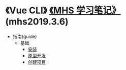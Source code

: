 # 《Vue CLI》 [《MHS 学习笔记》] (mhs2019.3.6)

- 指南(guide)
  - 基础
    - [安装]
    - [原型开发]
    - [创建项目]
  


##
[《MHS 学习笔记》]: https://mhsnet.github.io/mhsstudynotes/ "《MHS 学习笔记》"
[《Vue CLI》]: https://mhsnet.github.io/mhsstudynotes/vue/cli/index.html "《Vue CLI》"

[安装]: https://mhsnet.github.io/mhsstudynotes/vue/cli/guide/install.html "安装"
[原型开发]: https://mhsnet.github.io/mhsstudynotes/vue/cli/guide/prototype.html "原型开发"
[创建项目]: https://mhsnet.github.io/mhsstudynotes/vue/cli/guide/create.html "创建项目"